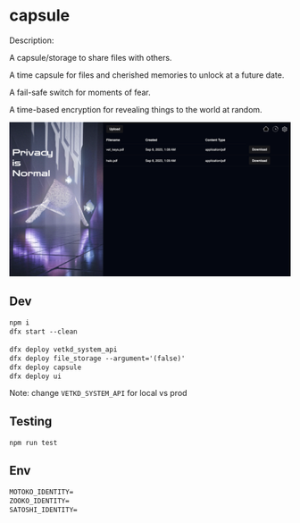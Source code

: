 # capsule

Description:

A capsule/storage to share files with others.

A time capsule for files and cherished memories to unlock at a future date.

A fail-safe switch for moments of fear.

A time-based encryption for revealing things to the world at random.

![Showcse Image](./showcase.png)

## Dev

```
npm i
dfx start --clean

dfx deploy vetkd_system_api
dfx deploy file_storage --argument='(false)'
dfx deploy capsule
dfx deploy ui
```

Note: change `VETKD_SYSTEM_API` for local vs prod

## Testing

```
npm run test
```

## Env

```
MOTOKO_IDENTITY=
ZOOKO_IDENTITY=
SATOSHI_IDENTITY=
```
